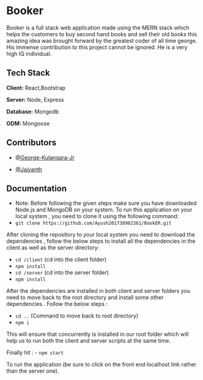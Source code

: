 # Booker

Booker is a full stack web application made using the MERN stack which helps the customers to buy second hand books and sell their old books this amazing idea was brought forward by the greatest coder of all time george. His immense contribution to this project cannot be ignored. He is a very high IQ individual.
## Tech Stack

**Client:** React,Bootstrap

**Server:** Node, Express

**Database:** Mongodb

**ODM:** Mongoose


## Contributors

- [@George-Kulangara-Jr](https://github.com/George-Kulangara-Jr)

- [@Jaiyanth](https://github.com/Jaiyanth0)


## Documentation

- Note: Before following the given steps make sure you have downloaded Node.js and MongoDB on your system.
To run this application on your local system , you need to clone it using the following command:
- `git clone https://github.com/Ayush201738982361/BookER.git`

After cloning the repository to your local system you need to download the dependencies , follow the below steps to install all the dependencies in the client as well as the server directory:

- `cd /client` (cd into the client folder)
- `npm install`
- `cd /server` (cd into the server folder)
- `npm install`

After the dependencies are installed in both client and server folders you need to move back to the root directory and install some other dependencies . Follow the below steps :

- `cd ..` (Command to move back to root directory)
- `npm i`

This will ensure that concurrently is installed in our root folder which will help us to run both the client and server scripts at the same time.

Finally hit : - `npm start`

To run the application (be sure to click on the front end localhost link rather than the server one).
